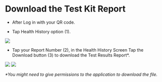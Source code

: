 # Download the Test Kit Report

- After Log in with your QR code.

- Tap Health History option (1).

![](https://user-images.githubusercontent.com/105650529/170507533-76d8df8d-ee48-4c91-834e-05eb842681c3.jpg)

- Tap your Report Number (2), in the Health History Screen Tap the Download button (3) to download the Test Results Report*.

![](https://user-images.githubusercontent.com/105650529/170507544-efef7a34-de4f-4749-a79a-dd7130831b2b.jpg)
![](https://user-images.githubusercontent.com/105650529/170508946-0a4bfee2-d4fa-4dfe-9ce6-84a85e2be318.jpg)

*\*You might need to give permissions to the application to download the file.*
